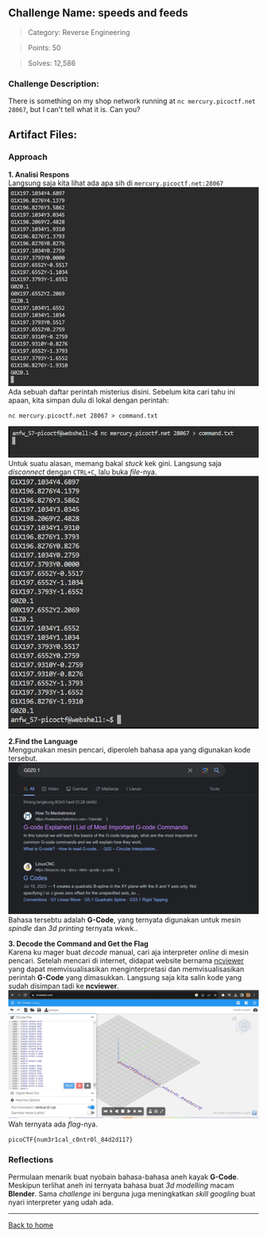 ## Challenge Name: speeds and feeds
>Category: Reverse Engineering

>Points: 50

>Solves: 12,586

### Challenge Description: 

There is something on my shop network running at ```nc mercury.picoctf.net 28067```, but I can't tell what it is. Can you?


Artifact Files:
-

### Approach
**1. Analisi Respons**  
Langsung saja kita lihat ada apa sih di ```mercury.picoctf.net:28067```
![result](images/speeds%20and%20feeds-2.JPG)
Ada sebuah daftar perintah misterius disini. Sebelum kita cari tahu ini apaan, kita simpan dulu di lokal dengan perintah:
```
nc mercury.picoctf.net 28067 > command.txt
```
![hasil](images/speeds%20and%20feeds-3.JPG)
Untuk suatu alasan, memang bakal _stuck_ kek gini. Langsung saja _disconnect_ dengan ```CTRL+C```, lalu buka _file_-nya.
![file](images/speeds%20and%20feeds-4.JPG)

**2.Find the Language**  
Menggunakan mesin pencari, diperoleh bahasa apa yang digunakan kode tersebut.
![result](images/speeds%20and%20feeds-5.JPG)
Bahasa tersebtu adalah **G-Code**, yang ternyata digunakan untuk mesin _spindle_ dan _3d printing_ ternyata wkwk..

**3. Decode the Command and Get the Flag**  
Karena ku mager buat _decode_ manual, cari aja interpreter _online_ di mesin pencari. Setelah mencari di internet, didapat website bernama [ncviewer](https://ncviewer.com/) yang dapat memvisualisasikan menginterpretasi dan memvisualisasikan perintah **G-Code** yang dimasukkan. Langsung saja kita salin kode yang sudah disimpan tadi ke **ncviewer**.
![flag](images/speeds%20and%20feeds-1.JPG)
Wah ternyata ada _flag_-nya.
```
picoCTF{num3r1cal_c0ntr0l_84d2d117}
```


### Reflections
Permulaan menarik buat nyobain bahasa-bahasa aneh kayak **G-Code**. Meskipun terlihat aneh ini ternyata bahasa buat _3d modelling_ macam **Blender**. Sama _challenge_ ini berguna juga meningkatkan _skill googling_ buat nyari interpreter yang udah ada.

---
[Back to home](../Readme.md)
